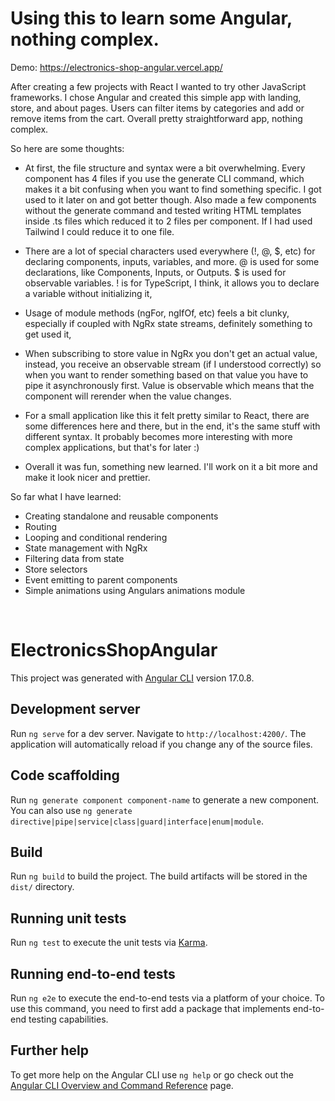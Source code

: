 # Using this to learn some Angular, nothing complex.

Demo: https://electronics-shop-angular.vercel.app/

After creating a few projects with React I wanted to try other JavaScript frameworks. I chose Angular and created this simple app with landing, store, and about pages. Users can filter items by categories and add or remove items from the cart. Overall pretty straightforward app, nothing complex.

So here are some thoughts:

- At first, the file structure and syntax were a bit overwhelming. Every component has 4 files if you use the generate CLI command, which makes it a bit confusing when you want to find something specific. I got used to it later on and got better though. Also made a few components without the generate command and tested writing HTML templates inside .ts files which reduced it to 2 files per component. If I had used Tailwind I could reduce it to one file.

- There are a lot of special characters used everywhere (!, @, $, etc) for declaring components, inputs, variables, and more. @ is used for some declarations, like Components, Inputs, or Outputs. $ is used for observable variables. ! is for TypeScript, I think, it allows you to declare a variable without initializing it,

- Usage of module methods (ngFor, ngIfOf, etc) feels a bit clunky, especially if coupled with NgRx state streams, definitely something to get used it,

- When subscribing to store value in NgRx you don't get an actual value, instead, you receive an observable stream (if I understood correctly) so when you want to render something based on that value you have to pipe it asynchronously first. Value is observable which means that the component will rerender when the value changes.

- For a small application like this it felt pretty similar to React, there are some differences here and there, but in the end, it's the same stuff with different syntax. It probably becomes more interesting with more complex applications, but that's for later :)

- Overall it was fun, something new learned. I'll work on it a bit more and make it look nicer and prettier.

So far what I have learned:

- Creating standalone and reusable components
- Routing
- Looping and conditional rendering
- State management with NgRx
- Filtering data from state
- Store selectors
- Event emitting to parent components
- Simple animations using Angulars animations module

<br>

# ElectronicsShopAngular

This project was generated with [Angular CLI](https://github.com/angular/angular-cli) version 17.0.8.

## Development server

Run `ng serve` for a dev server. Navigate to `http://localhost:4200/`. The application will automatically reload if you change any of the source files.

## Code scaffolding

Run `ng generate component component-name` to generate a new component. You can also use `ng generate directive|pipe|service|class|guard|interface|enum|module`.

## Build

Run `ng build` to build the project. The build artifacts will be stored in the `dist/` directory.

## Running unit tests

Run `ng test` to execute the unit tests via [Karma](https://karma-runner.github.io).

## Running end-to-end tests

Run `ng e2e` to execute the end-to-end tests via a platform of your choice. To use this command, you need to first add a package that implements end-to-end testing capabilities.

## Further help

To get more help on the Angular CLI use `ng help` or go check out the [Angular CLI Overview and Command Reference](https://angular.io/cli) page.
